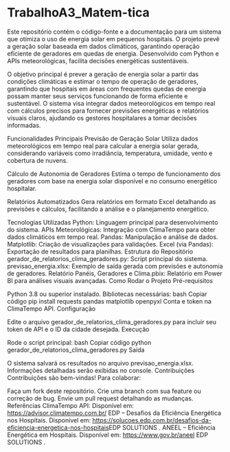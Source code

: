 # TrabalhoA3_Matem-tica
Este repositório contém o código-fonte e a documentação para um sistema que otimiza o uso de energia solar em pequenos hospitais. O projeto prevê a geração solar baseada em dados climáticos, garantindo operação eficiente de geradores em quedas de energia. Desenvolvido com Python e APIs meteorológicas, facilita decisões energéticas sustentáveis.


O objetivo principal é prever a geração de energia solar a partir das condições climáticas e estimar o tempo de operação de geradores, garantindo que hospitais em áreas com frequentes quedas de energia possam manter seus serviços funcionando de forma eficiente e sustentável. O sistema visa integrar dados meteorológicos em tempo real com cálculos precisos para fornecer previsões energéticas e relatórios visuais claros, ajudando os gestores hospitalares a tomar decisões informadas.

Funcionalidades Principais
Previsão de Geração Solar
Utiliza dados meteorológicos em tempo real para calcular a energia solar gerada, considerando variáveis como irradiância, temperatura, umidade, vento e cobertura de nuvens.

Cálculo de Autonomia de Geradores
Estima o tempo de funcionamento dos geradores com base na energia solar disponível e no consumo energético hospitalar.

Relatórios Automatizados
Gera relatórios em formato Excel detalhando as previsões e cálculos, facilitando a análise e o planejamento energético.

Tecnologias Utilizadas
Python: Linguagem principal para desenvolvimento do sistema.
APIs Meteorológicas: Integração com ClimaTempo para obter dados climáticos em tempo real.
Pandas: Manipulação e análise de dados.
Matplotlib: Criação de visualizações para validações.
Excel (via Pandas): Exportação de resultados para planilhas.
Estrutura do Repositório
gerador_de_relatorios_clima_geradores.py: Script principal do sistema.
previsao_energia.xlsx: Exemplo de saída gerada com previsões e autonomia de geradores.
Relatório Panéis, Geradores e Clima.pbix: Relatório em Power BI para análises visuais avançadas.
Como Rodar o Projeto
Pré-requisitos

Python 3.8 ou superior instalado.
Bibliotecas necessárias:
bash
Copiar código
pip install requests pandas matplotlib openpyxl
Conta e token na ClimaTempo API.
Configuração

Edite o arquivo gerador_de_relatorios_clima_geradores.py para incluir seu token de API e o ID da cidade desejada.
Execução

Rode o script principal:
bash
Copiar código
python gerador_de_relatorios_clima_geradores.py
Saída

O sistema salvará os resultados no arquivo previsao_energia.xlsx.
Informações detalhadas serão exibidas no console.
Contribuições
Contribuições são bem-vindas! Para colaborar:

Faça um fork deste repositório.
Crie uma branch com sua feature ou correção de bug.
Envie um pull request detalhando as mudanças.
Referências
ClimaTempo API: Disponível em: https://advisor.climatempo.com.br/
EDP – Desafios da Eficiência Energética nos Hospitais. Disponível em: https://solucoes.edp.com.br/desafios-da-eficiencia-energetica-nos-hospitais​
EDP SOLUTIONS
.
ANEEL – Eficiência Energética em Hospitais. Disponível em: https://www.gov.br/aneel​
EDP SOLUTIONS
.
